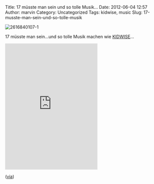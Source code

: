 Title: 17 müsste man sein und so tolle Musik...
Date: 2012-06-04 12:57
Author: marvin
Category: Uncategorized
Tags: kidwise, music
Slug: 17-musste-man-sein-und-so-tolle-musik

![2616840107-1]({filename}/images/2616840107-1.jpg)

17 müsste man sein...und so tolle Musik machen wie
[KIDWISE](http://kidwise.bandcamp.com/)...

<iframe width="300" height="410" style="position: relative; display: block; width: 300px; height: 410px;" src="http://bandcamp.com/EmbeddedPlayer/v=2/album=1439257785/size=grande3/bgcol=FFFFFF/linkcol=4285BB/" allowtransparency="true" frameborder="0">[La
Sagesse by
KIDWISE](http://kidwise.bandcamp.com/album/la-sagesse)</iframe>

([via](http://www.letsgethey.de/2012/06/03/kidwise-la-sagesse/))

